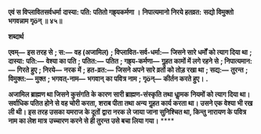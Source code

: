 **एवं स विप्लावितसर्वधर्मा** **दास्या: पति: पतितो गह्र्यकर्मणा ।** **निपात्यमानो निरये हतव्रत:** **सद्यो विमुक्तो भगवन्नाम गृöन् ॥ ४५॥** 

**शब्दार्थ** 

**एवम्—** **इस तरह से** **; स:—** **वह (अजामिल)** **; विप्लावित-सर्व-धर्मा:—** **जिसने सारे धर्मों को त्याग दिया था** **; दास्या:** **पति:—** **वेश्या का पति** **; पतित:—** **पतित** **; गह्र्य-कर्मणा—** **गॢहत कामों में लगे रहने से** **; निपात्यमान:—** **गिरते हुए** **; निरये—** **नरक में** **; हत-व्रत:—** **जिसने अपने सारे व्रतों को तोड़ रखा था** **; सद्य:—** **तुरन्त** **; विमुक्त:—** **मुक्त** **; भगवत्-नाम—** **भगवान्** **का पवित्र नाम** **; गृöन्—** **कीर्तन करते हुए।** **.** 

**अजामिल ब्राह्मण था जिसने कुसंगति के कारण सारी ब्राह्मण-संस्कृति तथा धाॢमक** **नियमों को त्याग दिया था। सर्वाधिक पतित होने से वह चोरी करता, शराब पीता तथा अन्य** **गॢहत कार्य करता था। उसने एक वेश्या भी रख ली थी। इस तरह उसका यमराज के दूतों** **द्वारा नरक ले जाया जाना सुनिश्चित था, किन्तु नारायण के पवित्र नाम का लेश मात्र** **उच्चारण करने से ही तुरन्त उसे बचा लिया गया।** **** 